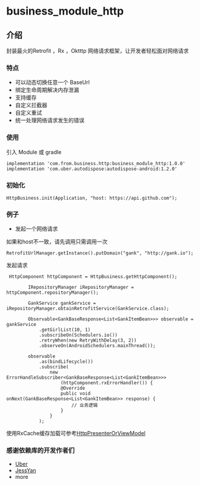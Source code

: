 # business_module_http

## 介绍
封装最火的Retrofit ，Rx ，Oktttp 网络请求框架，让开发者轻松面对网络请求

### 特点
- 可以动态切换任意一个 BaseUrl
- 绑定生命周期解决内存泄漏
- 支持缓存
- 自定义拦截器
- 自定义重试
- 统一处理网络请求发生的错误

### 使用
引入 Module 或 gradle
```
implementation 'com.from.business.http:business_module_http:1.0.0'
implementation 'com.uber.autodispose:autodispose-android:1.2.0'
```

### 初始化
```
HttpBusiness.init(Application, "host: https://api.github.com");
```
### 例子

- 发起一个网络请求

如果和host不一致，请先调用只需调用一次
```
RetrofitUrlManager.getInstance().putDomain("gank", "http://gank.io");
```
发起请求
```
 HttpComponent httpComponent = HttpBusiness.getHttpComponent();

        IRepositoryManager iRepositoryManager = httpComponent.repositoryManager();

        GankService gankService = iRepositoryManager.obtainRetrofitService(GankService.class);

        Observable<GankBaseResponse<List<GankItemBean>>> observable = gankService
            .getGirlList(10, 1)
            .subscribeOn(Schedulers.io())
            .retryWhen(new RetryWithDelay(3, 2))
            .observeOn(AndroidSchedulers.mainThread());

        observable
            .as(bindLifecycle())
            .subscribe(
                new ErrorHandleSubscriber<GankBaseResponse<List<GankItemBean>>>
                    (httpComponent.rxErrorHandler()) {
                    @Override
                    public void onNext(GankBaseResponse<List<GankItemBean>> response) {
                        // 业务逻辑
                    }
                }
            );
```

使用RxCache缓存加载可参考[HttpPresenterOrViewModel](https://github.com/xwc520/BusinessComponent/blob/master/app/src/main/java/me/businesscomponent/activity/HttpPresenterOrViewModel.java)


### 感谢依赖库的开发作者们
- [Uber](https://github.com/uber)
- [JessYan](https://github.com/JessYanCoding)
- more




